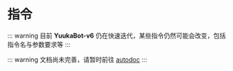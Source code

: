 # 指令

::: warning
目前 **YuukaBot-v6** 仍在快速迭代，某些指令仍然可能会改变，包括指令名与参数要求等
:::


::: warning
文档尚未完善，请暂时前往 [autodoc](./autodoc.md)
:::